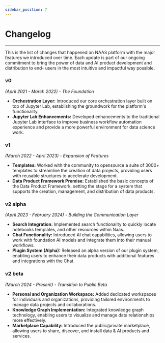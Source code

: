```yaml
---
sidebar_position: 7
---
```

# Changelog
---

This is the list of changes that happened on NAAS platform with the major features we introduced over time. Each update is part of our ongoing commitment to bring the power of data and AI product development and distribution to end- users in the most intuitive and impactful way possible.

### v0 
*(April 2021 - March 2022) - The Foundation*
- **Orchestration Layer:** Introduced our core orchestration layer built on top of Jupyter Lab, establishing the groundwork for the platform's functionality.
- **Jupyter Lab Enhancements:** Developed enhancements to the traditional Jupyter Lab interface to improve business workflow automation experience and provide a more powerful environment for data science work.

### v1 
*(March 2022 - April 2023) - Expansion of Features*
- **Templates:** Worked with the community to opensource a suite of 3000+ templates to streamline the creation of data projects, providing users with reusable structures to accelerate development.
- **Data Product Framework Premise:** Established the basic concepts of the Data Product Framework, setting the stage for a system that supports the creation, management, and distribution of data products.

### v2 alpha 
*(April 2023 - February 2024) - Building the Communication Layer*
- **Search Integration:** Implemented search functionality to quickly locate notebooks templates, and other resources within Naas.
- **Chat Functionality:** Introduced AI chat capabilities, allowing users to work with foundation AI models and integrate them into their manual workflows. 
- **Plugin System (Alpha):** Released an alpha version of our plugin system, enabling users to enhance their data products with additional features and integrations with the Chat.

### v2 beta 
*(March 2024 - Present) - Transition to Public Beta*
- **Personal and Organization Workspace:** Added dedicated workspaces for individuals and organizations, providing tailored environments to manage data projects and collaborations.
- **Knowledge Graph Implementation:** Integrated knowledge graph technology, enabling users to visualize and manage data relationships more effectively.
- **Marketplace Capability:** Introduced the public/private marketplace, allowing users to share, discover, and install data & AI products and services.

